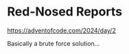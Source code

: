 Red-Nosed Reports
=================

https://adventofcode.com/2024/day/2

Basically a brute force solution...
